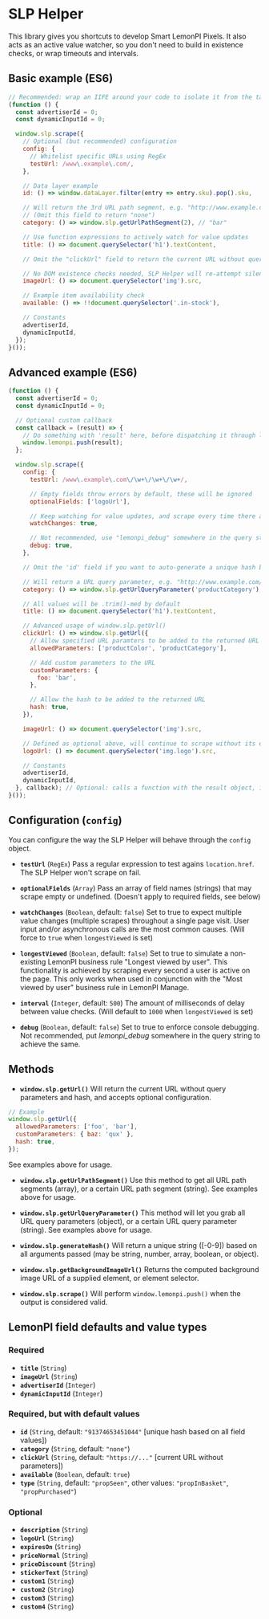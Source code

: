 # SLP Helper

This library gives you shortcuts to develop Smart LemonPI Pixels. It also acts as an active value
watcher, so you don't need to build in existence checks, or wrap timeouts and intervals.

## Basic example (ES6)

```javascript
// Recommended: wrap an IIFE around your code to isolate it from the target website
(function () {
  const advertiserId = 0;
  const dynamicInputId = 0;

  window.slp.scrape({
    // Optional (but recommended) configuration
    config: {
      // Whitelist specific URLs using RegEx
      testUrl: /www\.example\.com/,
    },

    // Data layer example
    id: () => window.dataLayer.filter(entry => entry.sku).pop().sku,

    // Will return the 3rd URL path segment, e.g. "http://www.example.com/test/foo/bar/"
    // (Omit this field to return "none")
    category: () => window.slp.getUrlPathSegment(2), // "bar"

    // Use function expressions to actively watch for value updates
    title: () => document.querySelector('h1').textContent,

    // Omit the "clickUrl" field to return the current URL without query parameters or hash

    // No DOM existence checks needed, SLP Helper will re-attempt silently until a non-empty value is returned
    imageUrl: () => document.querySelector('img').src,

    // Example item availability check
    available: () => !!document.querySelector('.in-stock'),

    // Constants
    advertiserId,
    dynamicInputId,
  });
}());
```

## Advanced example (ES6)

```javascript
(function () {
  const advertiserId = 0;
  const dynamicInputId = 0;

  // Optional custom callback
  const callback = (result) => {
    // Do something with 'result' here, before dispatching it through lemonpi.push
    window.lemonpi.push(result);
  };

  window.slp.scrape({
    config: {
      testUrl: /www\.example\.com\/\w+\/\w+\/\w+/,

      // Empty fields throw errors by default, these will be ignored
      optionalFields: ['logoUrl'],

      // Keep watching for value updates, and scrape every time there are changes
      watchChanges: true,

      // Not recommended, use "lemonpi_debug" somewhere in the query string or hash instead
      debug: true,
    },

    // Omit the 'id' field if you want to auto-generate a unique hash based on all values below

    // Will return a URL query parameter, e.g. "http://www.example.com/?productCategory=foo"
    category: () => window.slp.getUrlQueryParameter('productCategory'), // "foo"

    // All values will be .trim()-med by default
    title: () => document.querySelector('h1').textContent,

    // Advanced usage of window.slp.getUrl()
    clickUrl: () => window.slp.getUrl({
      // Allow specified URL paramters to be added to the returned URL
      allowedParameters: ['productColor', 'productCategory'],

      // Add custom parameters to the URL
      customParameters: {
        foo: 'bar',
      },

      // Allow the hash to be added to the returned URL
      hash: true,
    }),

    imageUrl: () => document.querySelector('img').src,

    // Defined as optional above, will continue to scrape without its existence
    logoUrl: () => document.querySelector('img.logo').src,

    // Constants
    advertiserId,
    dynamicInputId,
  }, callback); // Optional: calls a function with the result object, instead of pushing to LemonPI
}());
```

## Configuration (`config`)

You can configure the way the SLP Helper will behave through the `config` object.

* **`testUrl`** (`RegEx`)
Pass a regular expression to test agains `location.href`. The SLP Helper won't scrape on fail.

* **`optionalFields`** (`Array`)
Pass an array of field names (strings) that may scrape empty or undefined. (Doesn't apply to required fields, see below)

* **`watchChanges`** (`Boolean`, default: `false`)
Set to true to expect multiple value changes (multiple scrapes) throughout a single page visit. User input and/or asynchronous calls are the most common causes. (Will force to `true` when `longestViewed` is set)

* **`longestViewed`** (`Boolean`, default: `false`)
Set to true to simulate a non-existing LemonPI business rule "Longest viewed by user". This functionality is achieved by scraping every second a user is active on the page. This only works when used in conjunction with the "Most viewed by user" business rule in LemonPI Manage.

* **`interval`** (`Integer`, default: `500`)
The amount of milliseconds of delay between value checks. (Will default to `1000` when `longestViewed` is set)

* **`debug`** (`Boolean`, default: `false`)
Set to true to enforce console debugging. Not recommended, put *lemonpi_debug* somewhere in the query string to achieve the same.

## Methods

* **`window.slp.getUrl()`**
Will return the current URL without query parameters and hash, and accepts optional configuration.

```javascript
// Example
window.slp.getUrl({
  allowedParameters: ['foo', 'bar'],
  customParameters: { baz: 'qux' },
  hash: true,
});
```

See examples above for usage.

* **`window.slp.getUrlPathSegment()`**
Use this method to get all URL path segments (array), or a certain URL path segment (string). See
examples above for usage.

* **`window.slp.getUrlQueryParameter()`**
This method will let you grab all URL query parameters (object), or a certain URL query parameter
(string). See examples above for usage.

* **`window.slp.generateHash()`**
Will return a unique string ([-0-9]) based on all arguments passed (may be string, number, array, boolean, or object).

* **`window.slp.getBackgroundImageUrl()`**
Returns the computed background image URL of a supplied element, or element selector.

* **`window.slp.scrape()`**
Will perform `window.lemonpi.push()` when the output is considered valid.

## LemonPI field defaults and value types

### Required

* **`title`** (`String`)
* **`imageUrl`** (`String`)
* **`advertiserId`** (`Integer`)
* **`dynamicInputId`** (`Integer`)

### Required, but with default values

* **`id`** (`String`, default: `"91374653451044"` [unique hash based on all field values])
* **`category`** (`String`, default: `"none"`)
* **`clickUrl`** (`String`, default: `"https://..."` [current URL without parameters])
* **`available`** (`Boolean`, default: `true`)
* **`type`** (`String`, default: `"propSeen"`, other values: `"propInBasket"`, `"propPurchased"`)

### Optional

* **`description`** (`String`)
* **`logoUrl`** (`String`)
* **`expiresOn`** (`String`)
* **`priceNormal`** (`String`)
* **`priceDiscount`** (`String`)
* **`stickerText`** (`String`)
* **`custom1`** (`String`)
* **`custom2`** (`String`)
* **`custom3`** (`String`)
* **`custom4`** (`String`)
